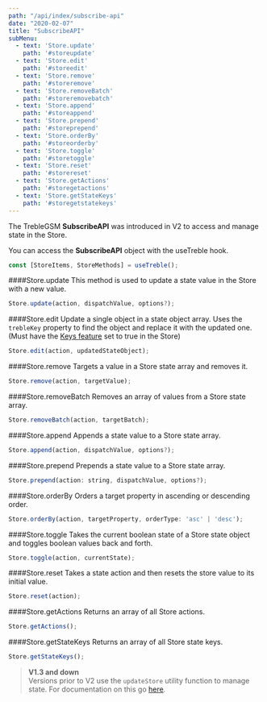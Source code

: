 ```yaml
---
path: "/api/index/subscribe-api"
date: "2020-02-07"
title: "SubscribeAPI"
subMenu: 
  - text: 'Store.update' 
    path: '#storeupdate'
  - text: 'Store.edit'
    path: '#storeedit'
  - text: 'Store.remove'
    path: '#storeremove'
  - text: 'Store.removeBatch'
    path: '#storeremovebatch'
  - text: 'Store.append'
    path: '#storeappend'
  - text: 'Store.prepend'
    path: '#storeprepend'
  - text: 'Store.orderBy'
    path: '#storeorderby'
  - text: 'Store.toggle'
    path: '#storetoggle'
  - text: 'Store.reset'
    path: '#storereset'
  - text: 'Store.getActions'
    path: '#storegetactions'
  - text: 'Store.getStateKeys'
    path: '#storegetstatekeys'
---
```


The TrebleGSM **SubscribeAPI** was introduced in V2 to access and manage state in the Store.

You can access the **SubscribeAPI** object with the useTreble hook.
```javascript
const [StoreItems, StoreMethods] = useTreble();
```

####Store.update
This method is used to update a state value in the Store with a new value.
```javascript
Store.update(action, dispatchValue, options?);
```

####Store.edit
Update a single object in a state object array. Uses the `trebleKey` property to find the object and replace it with the updated one. (Must have the [Keys feature](https://treblegsm.org/api/managing-lists#statickeysfeature) set to true in the Store)
```javascript
Store.edit(action, updatedStateObject);
```

####Store.remove
Targets a value in a Store state array and removes it.
```javascript
Store.remove(action, targetValue);
```

####Store.removeBatch
Removes an array of values from a Store state array.
```javascript
Store.removeBatch(action, targetBatch);
```

####Store.append
Appends a state value to a Store state array.
```javascript
Store.append(action, dispatchValue, options?);
```

####Store.prepend
Prepends a state value to a Store state array.
```javascript
Store.prepend(action: string, dispatchValue, options?);
```

####Store.orderBy
Orders a target property in ascending or descending order.
```javascript
Store.orderBy(action, targetProperty, orderType: 'asc' | 'desc');
```

####Store.toggle
Takes the current boolean state of a Store state object and toggles boolean values back and forth.
```javascript
Store.toggle(action, currentState);
```

####Store.reset
Takes a state action and then resets the store value to its initial value.
```javascript
Store.reset(action);
```

####Store.getActions
Returns an array of all Store actions.
```javascript
Store.getActions();
```

####Store.getStateKeys
Returns an array of all Store state keys.
```javascript
Store.getStateKeys();
```

>**V1.3 and down**  
Versions prior to V2 use the `updateStore` utility function to manage state. For documentation on this go [here](/api/deprecated#update-store).